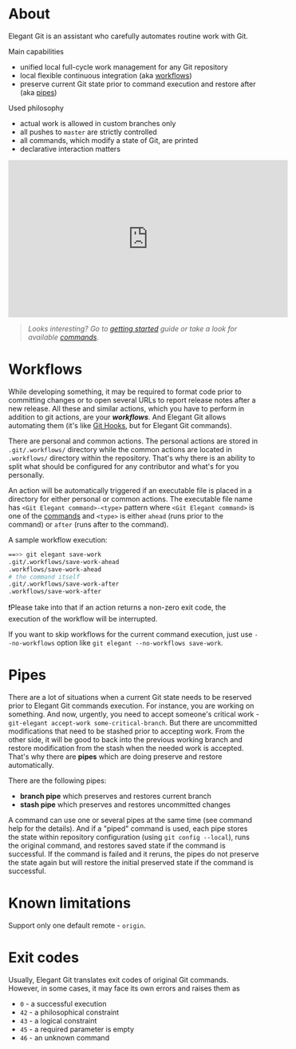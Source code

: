 # About
Elegant Git is an assistant who carefully automates routine work with Git.

Main capabilities

- unified local full-cycle work management for any Git repository
- local flexible continuous integration (aka [workflows](#workflows))
- preserve current Git state prior to command execution and restore after (aka [pipes](#pipes))

Used philosophy

- actual work is allowed in custom branches only
- all pushes to `master` are strictly controlled
- all commands, which modify a state of Git, are printed
- declarative interaction matters

<center><iframe width="560" height="315" src="https://www.youtube.com/embed/Py6bpwJw30I"
frameborder="0" allow="accelerometer; autoplay; encrypted-media; gyroscope;
picture-in-picture" allowfullscreen></iframe></center>

> _Looks interesting? Go to [getting started](getting-started.md) guide or take a look for
available [commands](commands.md)._

# Workflows
While developing something, it may be required to format code prior to committing changes or to open
several URLs to report release notes after a new release. All these and similar actions, which you
have to perform in addition to git actions, are your **_workflows_**. And Elegant Git allows
automating them (it's like [Git Hooks](https://git-scm.com/book/en/v2/Customizing-Git-Git-Hooks),
but for Elegant Git commands).

There are personal and common actions. The personal actions are stored in `.git/.workflows/`
directory while the common actions are located in `.workflows/` directory within the repository.
That's why there is an ability to split what should be configured for any contributor and what's for
you personally.

An action will be automatically triggered if an executable file is placed in a directory for either
personal or common actions. The executable file name has `<Git Elegant command>-<type>` pattern
where `<Git Elegant command>` is one of the [commands](commands.md) and `<type>` is either `ahead`
(runs prior to the command) or `after` (runs after to the command).

A sample workflow execution:
```bash
==>> git elegant save-work
.git/.workflows/save-work-ahead
.workflows/save-work-ahead
# the command itself
.git/.workflows/save-work-after
.workflows/save-work-after
```

❗Please take into that if an action returns a non-zero exit code, the execution of the workflow
will be interrupted.

If you want to skip workflows for the current command execution, just use `--no-workflows` option
like `git elegant --no-workflows save-work`.

# Pipes
There are a lot of situations when a current Git state needs to be reserved prior to Elegant Git
commands execution. For instance, you are working on something. And now, urgently, you need to
accept someone's critical work - `git-elegant accept-work some-critical-branch`. But there are
uncommitted modifications that need to be stashed prior to accepting work. From the other side, it
will be good to back into the previous working branch and restore modification from the stash when
the needed work is accepted. That's why there are **pipes** which are doing preserve and restore
automatically.

There are the following pipes:

- **branch pipe** which preserves and restores current branch
- **stash pipe** which preserves and restores uncommitted changes

A command can use one or several pipes at the same time (see command help for the details).
And if a "piped" command is used, each pipe stores the state within repository configuration (using
`git config --local`), runs the original command, and restores saved state if the command is
successful. If the command is failed and it reruns, the pipes do not preserve the state again but
will restore the initial preserved state if the command is successful.

# Known limitations
Support only one default remote - `origin`.

# Exit codes
Usually, Elegant Git translates exit codes of original Git commands. However, in some cases,
it may face its own errors and raises them as

- `0` - a successful execution
- `42` - a philosophical constraint
- `43` - a logical constraint
- `45` - a required parameter is empty
- `46` - an unknown command

